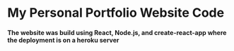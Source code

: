 # My Personal Portfolio Website Code

#### The website was build using React, Node.js, and create-react-app where the deployment is on a heroku server